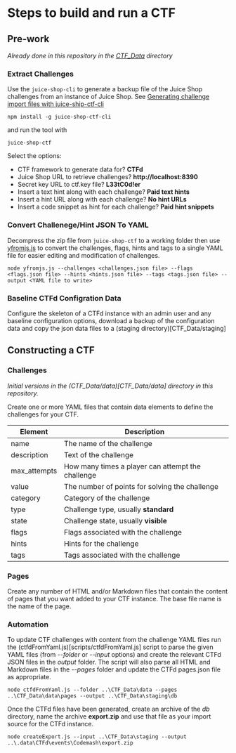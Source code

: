# Steps to build and run a CTF

## Pre-work 
*Already done in this repository in the [CTF_Data](CTF_Data) directory* 

### Extract Challenges
Use the `juice-shop-cli` to generate a backup file of the Juice Shop challenges from an instance of Juice Shop. See [Generating challenge import files with juice-ship-ctf-cli](https://help.owasp-juice.shop/part1/ctf.html)

```
npm install -g juice-shop-ctf-cli
```

and run the tool with

```
juice-shop-ctf
```

Select the options: 
* CTF framework to generate data for? **CTFd**
* Juice Shop URL to retrieve challenges? **http://localhost:8390**
* Secret key <or> URL to ctf.key file? **L33tC0d!er**
* Insert a text hint along with each challenge? **Paid text hints**
* Insert a hint URL along with each challenge? **No hint URLs**
* Insert a code snippet as hint for each challenge? **Paid hint snippets**

### Convert Challenege/Hint JSON To YAML

Decompress the zip file from ``juice-shop-ctf`` to a working folder then use [yfromjs.js](scripts/yfromjs.js) to convert the challenges, flags, hints and tags to a single YAML file for easier editing and modification of challenges.

```
node yfromjs.js --challenges <challenges.json file> --flags <flags.json file> --hints <hints.json file> --tags <tags.json file> --output <YAML file to write>
```

### Baseline CTFd Configration Data

Configure the skeleton of a CTFd instance with an admin user and any baseline configuration options, download a backup of the configuration data and copy the json data files to a (staging directory)[CTF_Data/staging] 

## Constructing a CTF

### Challenges
*Initial versions in the (CTF_Data/data)[CTF_Data/data] directory in this repository.*

Create one or more YAML files that contain data elements to define the challenges for your CTF. 

| Element | Description |
| ------- | ----------- |
| name         | The name of the challenge |
| description  | Text of the challenge |
| max_attempts | How many times a player can attempt the challenge |
| value        | The number of points for solving the challenge |
| category     | Category of the challenge |
| type         | Challenge type, usually **standard** |
| state        | Challenge state, usually **visible** |
| flags        | Flags associated with the challenge |
| hints        | Hints for the challenge |
| tags         | Tags associated with the challenge |

### Pages

Create any number of HTML and/or Markdown files that contain the content of pages that you want added to your CTF instance. The base file name is the name of the page.

### Automation

To update CTF challenges with content from the challenge YAML files run the (ctfdFromYaml.js)[scripts/ctfdFromYaml.js] script to parse the given YAML files (from *--folder* or *--input* options) and create the relevant CTFd JSON files in the *output* folder. The script will also parse all HTML and Markdown files in the *--pages* folder and update the CTFd pages.json file as appropriate.


```
node ctfdFromYaml.js --folder ..\CTF_Data\data --pages ..\CTF_Data\data\pages --output ..\CTF_Data\staging\db
```

Once the CTFd files have been generated, create an archive of the *db* directory, name the archive **export.zip** and use that file as your import source for the CTFd instance.

```
node createExport.js --input ..\CTF_Data\staging --output ..\.data\CTFd\events\Codemash\export.zip
```


